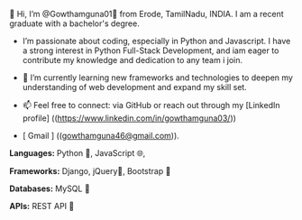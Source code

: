 👋 Hi, I’m @Gowthamguna01🦄 from Erode, TamilNadu, INDIA. I am a recent graduate with a bachelor's degree.

- I’m passionate about coding, especially in Python and Javascript. I have a strong interest in Python Full-Stack Development, and iam eager to contribute my knowledge and dedication to any team i join.
  
- 🌱 I’m currently learning new frameworks and technologies to deepen my understanding of web development and expand my skill set.

- 📫 Feel free to connect: via GitHub or reach out through my [LinkedIn profile] ((https://www.linkedin.com/in/gowthamguna03/))
- [ Gmail ] ((gowthamguna46@gmail.com)).




**Languages:** Python 🐍, JavaScript 🌐, 

**Frameworks:** Django, jQuery📜, Bootstrap 🎨

**Databases:** MySQL 💾

**APIs:** REST API 🔗

